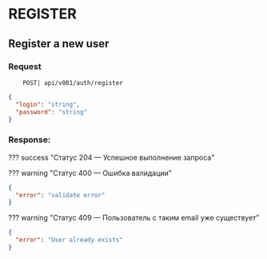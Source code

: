 # REGISTER

## Register a new user

### Request

```http
    POST| api/v001/auth/register
```


```json
{
  "login": "string",
  "password": "string"
}
```

### Response:

??? success "Статус 204 — Успешное выполнение запроса"

??? warning "Статус 400 — Ошибка валидации"

```json
{
  "error": "validate error"
}
```

??? warning "Статус 409 — Пользователь с таким email уже существует"

```json
{
  "error": "User already exists"
}
```